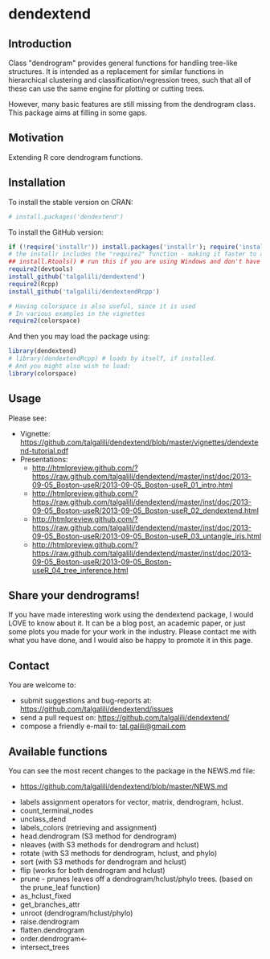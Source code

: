 # dendextend

## Introduction

Class "dendrogram" provides general functions for handling tree-like structures. It is intended as a replacement for similar functions in hierarchical clustering and classification/regression trees, such that all of these can use the same engine for plotting or cutting trees.

However, many basic features are still missing from the dendrogram class.  This package aims at filling in some gaps.


## Motivation

Extending R core dendrogram functions.

## Installation

To install the stable version on CRAN:

```r
# install.packages('dendextend')
```

To install the GitHub version:

```r
if (!require('installr')) install.packages('installr'); require('installr')
# the installr includes the "require2" function - making it faster to add/load new packages.
## install.Rtools() # run this if you are using Windows and don't have Rtools installed
require2(devtools)
install_github('talgalili/dendextend')
require2(Rcpp)
install_github('talgalili/dendextendRcpp')

# Having colorspace is also useful, since it is used
# In various examples in the vignettes
require2(colorspace)
```

And then you may load the package using:
```r
library(dendextend)
# library(dendextendRcpp) # loads by itself, if installed.
# And you might also wish to load:
library(colorspace)
```

## Usage

Please see:
- Vignette: https://github.com/talgalili/dendextend/blob/master/vignettes/dendextend-tutorial.pdf
- Presentations: 
   - http://htmlpreview.github.com/?https://raw.github.com/talgalili/dendextend/master/inst/doc/2013-09-05_Boston-useR/2013-09-05_Boston-useR_01_intro.html
   - http://htmlpreview.github.com/?https://raw.github.com/talgalili/dendextend/master/inst/doc/2013-09-05_Boston-useR/2013-09-05_Boston-useR_02_dendextend.html
   - http://htmlpreview.github.com/?https://raw.github.com/talgalili/dendextend/master/inst/doc/2013-09-05_Boston-useR/2013-09-05_Boston-useR_03_untangle_iris.html
   - http://htmlpreview.github.com/?https://raw.github.com/talgalili/dendextend/master/inst/doc/2013-09-05_Boston-useR/2013-09-05_Boston-useR_04_tree_inference.html

## Share your dendrograms!

If you have made interesting work using the dendextend package, I would LOVE to know about it. It can be a blog post, an academic paper, or just some plots you made for your work in the industry. Please contact me with what you have done, and I would also be happy to promote it in this page.

## Contact

You are welcome to:
* submit suggestions and bug-reports at: <https://github.com/talgalili/dendextend/issues>
* send a pull request on: <https://github.com/talgalili/dendextend/>
* compose a friendly e-mail to: <tal.galili@gmail.com>


## Available functions

You can see the most recent changes to the package in the NEWS.md file:

- https://github.com/talgalili/dendextend/blob/master/NEWS.md



* labels assignment operators for vector, matrix, dendrogram, hclust.
* count_terminal_nodes
* unclass_dend
* labels_colors (retrieving and assignment)
* head.dendrogram (S3 method for dendrogram)
* nleaves (with S3 methods for dendrogram and hclust)
* rotate (with S3 methods for dendrogram, hclust, and phylo)
* sort (with S3 methods for dendrogram and hclust)
* flip (works for both dendrogram and hclust)
* prune - prunes leaves off a dendrogram/hclust/phylo trees. (based on the prune_leaf function)
* as_hclust_fixed
* get_branches_attr
* unroot (dendrogram/hclust/phylo)
* raise.dendrogram
* flatten.dendrogram
* order.dendrogram<-
* intersect_trees